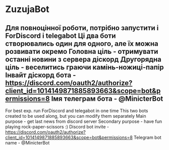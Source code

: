 # ZuzujaBot
Для повноцінної роботи, потрібно запустити і ForDiscord і telegabot
Ці два боти створювались один для одного, але їх можна розвивати окремо
Головна ціль - отримувати останні новини з сервера діскорд
Другорядна ціль - веселитись граючи камінь-ножиці-папір
Інвайт діскорд бота - https://discord.com/oauth2/authorize?client_id=1014149871885893663&scope=bot&permissions=8
Імя телеграм бота - @MinicterBot
-----------------------------------------
For best exp. run ForDiscord and telegabot in one time
This two bots created to be used along, but you can modify them separately
Main purpose - get last news from discord server
Secondary purpose - have fun playing rock-paper-scissors :)
Discord bot invite - https://discord.com/oauth2/authorize?client_id=1014149871885893663&scope=bot&permissions=8
Telegram bot name - @MinicterBot
